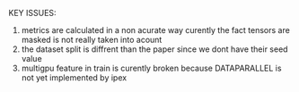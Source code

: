 KEY ISSUES:

1. metrics are calculated in a non acurate way curently the fact tensors are masked is not really taken into acount
2. the dataset split is diffrent than the paper since we dont have their seed value 
3. multigpu feature in train is curently broken because DATAPARALLEL is not yet implemented by ipex